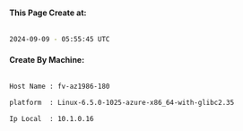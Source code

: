 
   
#### This Page Create at:

```bash

2024-09-09 - 05:55:45 UTC

```

#### Create By Machine:

```bash

Host Name : fv-az1986-180

platform  : Linux-6.5.0-1025-azure-x86_64-with-glibc2.35

Ip Local  : 10.1.0.16

```

